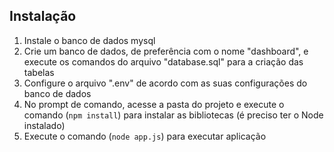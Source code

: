 ## Instalação
1.  Instale o banco de dados mysql
2.  Crie um banco de dados, de preferência com o nome "dashboard", e execute os comandos do arquivo "database.sql" para a criação das tabelas
3.  Configure o arquivo ".env" de acordo com as suas configurações do banco de dados
4.  No prompt de comando, acesse a pasta do projeto e execute o comando (`npm install`) para instalar as bibliotecas (é preciso ter o Node instalado)
5.  Execute o comando (`node app.js`) para executar aplicação
   
